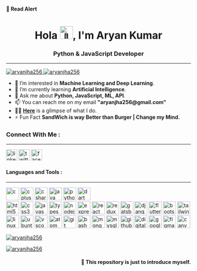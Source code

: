 <h4>💢 Read Alert</h4>
<h1 align="center">Hola <img src="https://media.tenor.com/images/c44f474c9e5f6a56431e6d21d913805d/tenor.gif" alt="👋" height="35"/>, I'm Aryan Kumar</h1>
<h3 align="center">Python & JavaScript Developer</h3>
<hr />

<a href="https://github.com/aryanjha256" target="_blank"><img src="https://img.shields.io/github/followers/aryanjha256?logo=GitHub&style=for-the-badge" alt="aryanjha256" /> </a>
<a href="https://github.com/aryanjha256" target="_blank"><img src="https://komarev.com/ghpvc/?username=aryanjha256&color=dc143c&style=for-the-badge&label=views" alt="aryanjha256" /> </a>


<ul>
  <li>👀 I’m interested in <strong>Machine Learning and Deep Learning</strong>.</li>
  <li>🌱 I’m currently learning <strong>Artificial Intelligence</strong>.</li>
  <li>💬 Ask me about <strong>Python, JavaScript, ML, API</strong>.</li>
  <li>📫 You can reach me on my email <strong>"aryanjha256@gmail.com"</strong></li>
  <li>👨‍💻 <strong><a href="https://devaryan.xyz/">Here</a></strong> is a glimpse of what I do.</li>
  <li>⚡ Fun Fact <strong>SandWich is way Better than Burger | Change my Mind.</strong></li>
</ul>

<h3>Connect With Me :</h3>
<hr />
<p align="left">
<a href="https://linkedin.com/in/thearyankumar" target="_blank"><img src="https://cdnjs.cloudflare.com/ajax/libs/bootstrap-icons/1.10.3/icons/linkedin.svg" alt="linkedin" height="30" /></a>
<a href="https://twitter.com/aryanjha256" target="_blank"><img src="https://cdnjs.cloudflare.com/ajax/libs/bootstrap-icons/1.10.3/icons/twitter.svg" alt="twitter" height="30" /></a>
<a href="https://facebook.com/aryanjha256" target="_blank"><img src="https://cdnjs.cloudflare.com/ajax/libs/bootstrap-icons/1.10.3/icons/facebook.svg" alt="facebook" height="30" /></a>
</p>

<h4>Languages and Tools :</h4>
<hr />
<p align="left">
<img src="https://cdn.jsdelivr.net/gh/devicons/devicon/icons/c/c-original.svg" alt="c" height="35" />
<img src="https://cdn.jsdelivr.net/gh/devicons/devicon/icons/cplusplus/cplusplus-original.svg" alt="cplusplus" height="35" />
<img src="https://cdn.jsdelivr.net/gh/devicons/devicon/icons/csharp/csharp-original.svg" alt="csharp" height="35" />
<img src="https://cdn.jsdelivr.net/gh/devicons/devicon/icons/java/java-original.svg" alt="java" height="35" />
<img src="https://cdn.jsdelivr.net/gh/devicons/devicon/icons/python/python-original.svg" alt="python" height="35" />
<img src="https://cdn.jsdelivr.net/gh/devicons/devicon/icons/dart/dart-original.svg" alt="dart" height="35" />
<br />
<img src="https://cdn.jsdelivr.net/gh/devicons/devicon/icons/html5/html5-original.svg" alt="html5" height="35" />
<img src="https://cdn.jsdelivr.net/gh/devicons/devicon/icons/css3/css3-original.svg" alt="css3" height="35" />
<img src="https://cdn.jsdelivr.net/gh/devicons/devicon/icons/javascript/javascript-original.svg" alt="javascript" height="35" />
<img src="https://cdn.jsdelivr.net/gh/devicons/devicon/icons/typescript/typescript-original.svg" alt="typescript" height="35" />
<img src="https://cdn.jsdelivr.net/gh/devicons/devicon/icons/nodejs/nodejs-original.svg" alt="nodejs" height="35" />
<img src="https://cdn.jsdelivr.net/gh/devicons/devicon/icons/express/express-original.svg" alt="express" height="35" />
<img src="https://cdn.jsdelivr.net/gh/devicons/devicon/icons/react/react-original.svg" alt="react" height="35" />
<img src="https://cdn.jsdelivr.net/gh/devicons/devicon/icons/redux/redux-original.svg" alt="redux" height="35" />
<img src="https://cdn.jsdelivr.net/gh/devicons/devicon/icons/gatsby/gatsby-original.svg" alt="gatsby" height="35" />
<img src="https://cdn.jsdelivr.net/gh/devicons/devicon/icons/django/django-plain.svg" alt="django" height="35" />
<img src="https://cdn.jsdelivr.net/gh/devicons/devicon/icons/flutter/flutter-original.svg" alt="flutter" height="35" />
<img src="https://cdn.jsdelivr.net/gh/devicons/devicon/icons/bootstrap/bootstrap-plain.svg" alt="bootstrap" height="35" />
<img src="https://cdn.jsdelivr.net/gh/devicons/devicon/icons/tailwindcss/tailwindcss-plain.svg" alt="tailwind" height="35" />
<br />
<img src="https://cdn.jsdelivr.net/gh/devicons/devicon/icons/linux/linux-original.svg" alt="linux" height="35" />
<img src="https://cdn.jsdelivr.net/gh/devicons/devicon/icons/ubuntu/ubuntu-plain.svg" alt="ubuntu" height="35" />
<img src="https://cdn.jsdelivr.net/gh/devicons/devicon/icons/vscode/vscode-original.svg" alt="vscode" height="35" />
<img src="https://cdn.jsdelivr.net/gh/devicons/devicon/icons/atom/atom-original.svg" alt="atom" height="35" />
<img src="https://cdn.jsdelivr.net/gh/devicons/devicon/icons/git/git-original.svg" alt="git" height="35" />
<img src="https://cdn.jsdelivr.net/gh/devicons/devicon/icons/bash/bash-original.svg" alt="bash" height="35" />
<img src="https://cdn.jsdelivr.net/gh/devicons/devicon/icons/mongodb/mongodb-original.svg" alt="mongodb" height="35" />
<img src="https://cdn.jsdelivr.net/gh/devicons/devicon/icons/mysql/mysql-original.svg" alt="mysql" height="35" />
<img src="https://cdn.jsdelivr.net/gh/devicons/devicon/icons/github/github-original.svg" alt="github" height="35" />
<img src="https://cdn.jsdelivr.net/gh/devicons/devicon/icons/digitalocean/digitalocean-original.svg" alt="digitalocean" height="35" />
<img src="https://cdn.jsdelivr.net/gh/devicons/devicon/icons/googlecloud/googlecloud-original.svg" alt="googlecloud" height="35" />
<img src="https://cdn.jsdelivr.net/gh/devicons/devicon/icons/figma/figma-original.svg" alt="figma" height="35" />
<img src="https://cdn.jsdelivr.net/gh/devicons/devicon/icons/canva/canva-original.svg" alt="canva" height="35" />
</p>

<a href="https://github.com/aryanjha256">
  <p align="left"><img  src="https://github-readme-stats-sigma-five.vercel.app/api/top-langs/?username=aryanjha256&layout=compact&theme=nightowl&hide=html" alt="aryanjha256" /></p>
</a>

<a href="https://github.com/aryanjha256">
 <p align="left"><img src="https://github-readme-stats-sigma-five.vercel.app/api?username=aryanjha256&show_icons=true&theme=nightowl&line_height=27" alt="aryanjha256"/></p>
</a>

<h4 align="right">💢 This repository is just to introduce myself.</h4>
